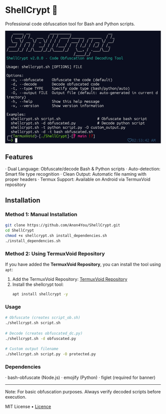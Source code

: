 # ShellCrypt 🔐

Professional code obfuscation tool for Bash and Python scripts.

![Shellcrypt](shellcrypt.jpg)

## Features

· Dual Language: Obfuscate/decode Bash & Python scripts
· Auto-detection: Smart file type recognition
· Clean Output: Automatic file naming with proper headers
· Termux Support: Available on Android via TermuxVoid repository

## Installation

### Method 1: Manual Installation

```bash
git clone https://github.com/Anon4You/ShellCrypt.git
cd ShellCrypt
chmod +x shellcrypt.sh install_dependencies.sh
./install_dependencies.sh
```

### Method 2: Using TermuxVoid Repository

If you have added the **TermuxVoid Repository**, you can install the tool using `apt`:

1. Add the TermuxVoid Repository: [TermuxVoid Repository](https://github.com/termuxvoid)
2. Install the shellcrypt tool:
   ```bash
   apt install shellcrypt -y
   ```

### Usage

```bash
# Obfuscate (creates script_ob.sh)
./shellcrypt.sh script.sh

# Decode (creates obfuscated_dc.py)  
./shellcrypt.sh -d obfuscated.py

# Custom output filename
./shellcrypt.sh script.py -O protected.py
```

### Dependencies

· bash-obfuscate (Node.js)
· emojify (Python)
· figlet (required for banner)

---

Note: For basic obfuscation purposes. Always verify decoded scripts before execution.

MIT License • [Licence](LICENSE)
